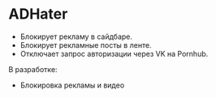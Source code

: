 # ADHater

- Блокирует рекламу в сайдбаре.
- Блокирует рекламные посты в ленте.
- Отключает запрос авторизации через VK на Pornhub.

В разработке:
- Блокировка рекламы и видео